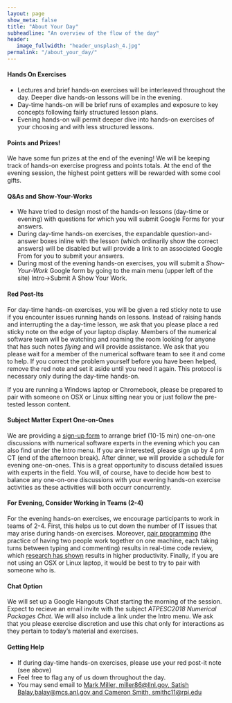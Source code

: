```yaml
---
layout: page
show_meta: false
title: "About Your Day"
subheadline: "An overview of the flow of the day"
header:
   image_fullwidth: "header_unsplash_4.jpg"
permalink: "/about_your_day/"
---
```


#### Hands On Exercises
* Lectures and brief hands-on exercises will be interleaved throughout the day.
Deeper dive hands-on lessons will be in the evening.
* Day-time hands-on will be brief runs of examples and exposure to key concepts
following fairly structured lesson plans. 
* Evening hands-on will permit deeper dive into hands-on exercises of your choosing
and with less structured lessons.

#### Points and Prizes!
We have some fun prizes at the end of the evening! We will be keeping track of
hands-on exercise progress and points totals. At the end of the evening session,
the highest point getters will be rewarded with some cool gifts.

#### Q&As and Show-Your-Works
* We have tried to design most of the hands-on lessons (day-time or evening) with
questions for which you will submit Google Forms for your answers.
* During day-time hands-on exercises, the expandable question-and-answer boxes
inline with the lesson (which ordinarily show the correct answers) will be disabled
but will provide a link to an associated Google From for you to submit your answers.
* During most of the evening hands-on exercises, you will submit a _Show-Your-Work_
Google form by going to the main menu (upper left of the site)
Intro->Submit A Show Your Work.

#### Red Post-Its
For day-time hands-on exercises, you will be given a red sticky note to use if you encounter
issues running hands on lessons. Instead of raising hands and interrupting the a day-time lesson,
we ask that you please place a red sticky note on the edge of your laptop display. Members
of the numerical software team will be watching and roaming the room looking for anyone that
has such notes _flying_ and will provide assistance. We ask that you please wait for a member
of the numerical software team to see it and come to help. If you correct the problem yourself
before you have been helped, remove the red note and set it aside until you need it again.
This protocol is necessary only during the day-time hands-on.

If you are running a Windows laptop or Chromebook, please be prepared to pair
with someone on OSX or Linux sitting near you or just follow the pre-tested lesson content.

#### Subject Matter Expert One-on-Ones
We are providing a [sign-up form](https://goo.gl/forms/KGzU8lr9WqvEBoL92)
to arrange brief (10-15 min) one-on-one discussions with numerical software experts in the
evening which you can also find under the Intro menu. If you are interested,
please sign up by 4 pm CT (end of the afternoon break). After dinner, we will provide a
schedule for evening one-on-ones.  This is a great opportunity to discuss detailed issues
with experts in the field. You will, of course, have to decide how best to balance any
one-on-one discussions with your evening hands-on exercise activities as these activities
will both occurr concurrently.

#### For Evening, Consider Working in Teams (2-4)
For the evening hands-on exercises, we encourage participants to work in teams of 2-4.
First, this helps us to cut down the number of IT issues that may arise during hands-on
exercises.  Moreover, [pair programming](https://en.wikipedia.org/wiki/Pair_programming)
(the practice of having two people work together
on one machine, each taking turns between typing and commenting) results in real-time
code review, which [research has shown](http://www.sciencedirect.com/science/article/pii/S0950584909000123)
results in higher productivity. Finally, if you are not using an OSX or Linux laptop, it would
be best to try to pair with someone who is.

#### Chat Option
We will set up a Google Hangouts Chat starting the morning of the session. Expect to recieve
an email invite with the subject _ATPESC2018 Numerical Packages Chat_. We will also include
a link under the Intro menu. We ask that you please exercise discretion and use this chat only
for interactions as they pertain to today’s material and exercises.


#### Getting Help
* If during day-time hands-on exercises, please use your red post-it note (see above)
* Feel free to flag any of us down throughout the day.
* You may send email to
[Mark Miller, miller86@llnl.gov, Satish Balay,balay@mcs.anl.gov and Cameron Smith, smithc11@rpi.edu](mailto:balay@mcs.anl.gov,smithc11@rpi.edu,miller86@llnl.gov?subject=ATPESC2018%20Tech%20Support)
